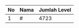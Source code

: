 | No | Nama            | Jumlah Level |
|----|-----------------|--------------|
| 1  | #    |    4723        |
